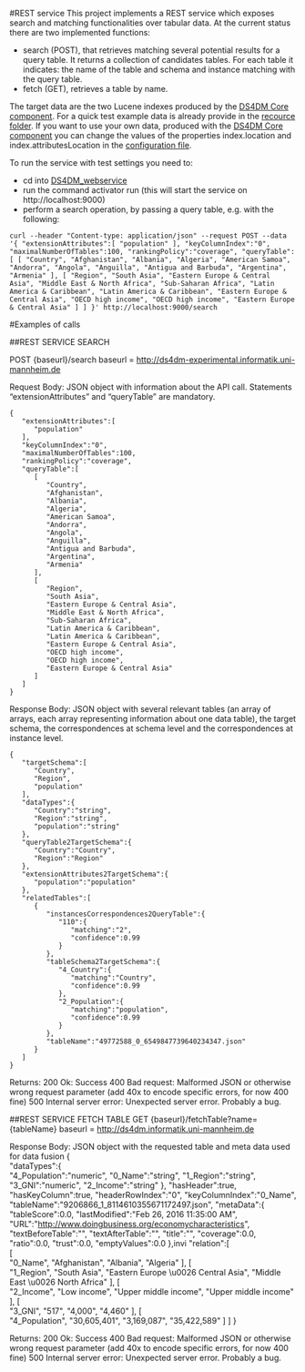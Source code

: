 #REST service
This project implements a REST service which exposes search and matching functionalities over tabular data.
At the current status there are two implemented functions:
- search (POST), that retrieves matching several potential results for a query table. It returns a collection of candidates tables. For each table it indicates: the name of the table and schema and instance matching with the query table.
- fetch (GET), retrieves a table by name. 


The target data are the two Lucene indexes produced by the [DS4DM Core component](../DS4DM_core).
For a quick test example data is already provide in the [recource folder](resources/smallTestIndex).
If you want to use your own data, produced with the [DS4DM Core component](../DS4DM_core) you can change the values of the properties 
index.location and index.attributesLocation in the [configuration file](testConf.conf).

To run the service with test settings you need to:
- cd into [DS4DM_webservice](DS4DM_webservice)
- run the command activator run (this will start the service on http://localhost:9000)
- perform a search operation, by passing a query table, e.g. with the following:
```
curl --header "Content-type: application/json" --request POST --data '{ "extensionAttributes":[ "population" ], "keyColumnIndex":"0", "maximalNumberOfTables":100, "rankingPolicy":"coverage", "queryTable":[ [ "Country", "Afghanistan", "Albania", "Algeria", "American Samoa", "Andorra", "Angola", "Anguilla", "Antigua and Barbuda", "Argentina", "Armenia" ], [ "Region", "South Asia", "Eastern Europe & Central Asia", "Middle East & North Africa", "Sub-Saharan Africa", "Latin America & Caribbean", "Latin America & Caribbean", "Eastern Europe & Central Asia", "OECD high income", "OECD high income", "Eastern Europe & Central Asia" ] ] }' http://localhost:9000/search
```



#Examples of calls 

##REST SERVICE SEARCH 

POST {baseurl}/search
baseurl = http://ds4dm-experimental.informatik.uni-mannheim.de 


Request Body:
JSON object with information about the API call. Statements “extensionAttributes” and “queryTable” are mandatory.
```
{  
   "extensionAttributes":[  
      "population"
   ],
   "keyColumnIndex":"0",
   "maximalNumberOfTables":100,
   "rankingPolicy":"coverage",
   "queryTable":[  
      [  
         "Country",
         "Afghanistan",
         "Albania",
         "Algeria",
         "American Samoa",
         "Andorra",
         "Angola",
         "Anguilla",
         "Antigua and Barbuda",
         "Argentina",
         "Armenia"
      ],
      [  
         "Region",
         "South Asia",
         "Eastern Europe & Central Asia",
         "Middle East & North Africa",
         "Sub-Saharan Africa",
         "Latin America & Caribbean",
         "Latin America & Caribbean",
         "Eastern Europe & Central Asia",
         "OECD high income",
         "OECD high income",
         "Eastern Europe & Central Asia"
      ]
   ]
}
```

Response Body:
JSON object with several relevant tables (an array of arrays, each array representing information about one data table), the target schema, the correspondences at schema level and the correspondences at instance level.
```
{  
   "targetSchema":[  
      "Country",
      "Region",
      "population"
   ],
   "dataTypes":{  
      "Country":"string",
      "Region":"string",
      "population":"string"
   },
   "queryTable2TargetSchema":{  
      "Country":"Country",
      "Region":"Region"
   },
   "extensionAttributes2TargetSchema":{  
      "population":"population"
   },
   "relatedTables":[  
      {  
         "instancesCorrespondences2QueryTable":{  
            "110":{  
               "matching":"2",
               "confidence":0.99
            }
         },
         "tableSchema2TargetSchema":{  
            "4_Country":{  
               "matching":"Country",
               "confidence":0.99
            },
            "2_Population":{  
               "matching":"population",
               "confidence":0.99
            }
         },
         "tableName":"49772588_0_6549847739640234347.json"
      }
   ]
}
```


Returns:
200 Ok: Success
400 Bad request: Malformed JSON or otherwise wrong request parameter
	(add 40x to encode specific errors, for now 400 fine)
500 Internal server error: Unexpected server error. Probably a bug.


























##REST SERVICE FETCH TABLE
GET {baseurl}/fetchTable?name={tableName}
baseurl = http://ds4dm.informatik.uni-mannheim.de 
 
Response Body:
JSON object with the requested table and meta data used for data fusion
{  
   "dataTypes":{  
      "4_Population":"numeric",
      "0_Name":"string",
      "1_Region":"string",
      "3_GNI":"numeric",
      "2_Income":"string"
   },
   "hasHeader":true,
   "hasKeyColumn":true,
   "headerRowIndex":"0",
   "keyColumnIndex":"0_Name",
   "tableName":"9206866_1_8114610355671172497.json",
   "metaData":{  
      "tableScore":0.0,
      "lastModified":"Feb 26, 2016 11:35:00 AM",
      "URL":"http://www.doingbusiness.org/economycharacteristics",
      "textBeforeTable":"",
      "textAfterTable":"",
      "title":"",
      "coverage":0.0,
      "ratio":0.0,
      "trust":0.0,
      "emptyValues":0.0
   },invi
   "relation":[  
      [  
         "0_Name",
         "Afghanistan",
         "Albania",
         "Algeria"
      ],
      [  
         "1_Region",
         "South Asia",
         "Eastern Europe \u0026 Central Asia",
         "Middle East \u0026 North Africa"
      ],
      [  
         "2_Income",
         "Low income",
         "Upper middle income",
         "Upper middle income"
      ],
      [  
         "3_GNI",
         "517",
         "4,000",
         "4,460"
      ],
      [  
         "4_Population",
         "30,605,401",
         "3,169,087",
         "35,422,589"
      ]
   ]
}




Returns:
200 Ok: Success
400 Bad request: Malformed JSON or otherwise wrong request parameter
	(add 40x to encode specific errors, for now 400 fine)
500 Internal server error: Unexpected server error. Probably a bug.



